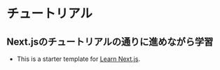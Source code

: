 # チュートリアル
## Next.jsのチュートリアルの通りに進めながら学習
- This is a starter template for [Learn Next.js](https://nextjs.org/learn).
